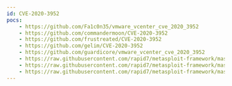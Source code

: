 ```yaml
---
id: CVE-2020-3952
pocs:
    - https://github.com/Fa1c0n35/vmware_vcenter_cve_2020_3952
    - https://github.com/commandermoon/CVE-2020-3952
    - https://github.com/frustreated/CVE-2020-3952
    - https://github.com/gelim/CVE-2020-3952
    - https://github.com/guardicore/vmware_vcenter_cve_2020_3952
    - https://raw.githubusercontent.com/rapid7/metasploit-framework/master/modules/auxiliary/admin/ldap/vmware_vcenter_vmdir_auth_bypass.rb
    - https://raw.githubusercontent.com/rapid7/metasploit-framework/master/modules/auxiliary/gather/ldap_hashdump.rb
    - https://raw.githubusercontent.com/rapid7/metasploit-framework/master/modules/auxiliary/gather/vmware_vcenter_vmdir_ldap.rb
---
```


